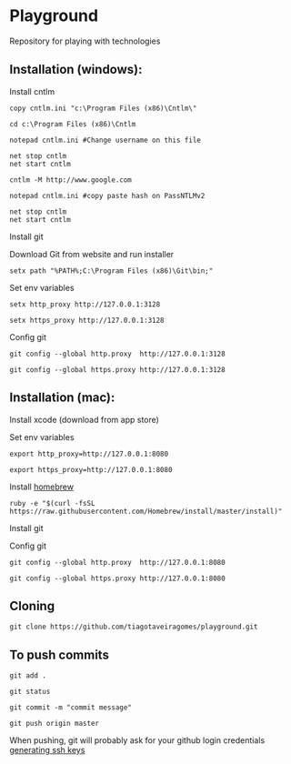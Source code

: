 # Playground

Repository for playing with technologies

## Installation (windows):

Install cntlm

	copy cntlm.ini "c:\Program Files (x86)\Cntlm\"

	cd c:\Program Files (x86)\Cntlm

	notepad cntlm.ini #Change username on this file

	net stop cntlm
	net start cntlm

	cntlm -M http://www.google.com

	notepad cntlm.ini #copy paste hash on PassNTLMv2

	net stop cntlm
	net start cntlm

Install git

Download Git from website and run installer

	setx path "%PATH%;C:\Program Files (x86)\Git\bin;"

Set env variables

    setx http_proxy http://127.0.0.1:3128

    setx https_proxy http://127.0.0.1:3128

Config git

    git config --global http.proxy  http://127.0.0.1:3128

    git config --global https.proxy http://127.0.0.1:3128

## Installation (mac):

Install xcode (download from app store)

Set env variables

    export http_proxy=http://127.0.0.1:8080

    export https_proxy=http://127.0.0.1:8080

Install [homebrew](http://brew.sh/)

    ruby -e "$(curl -fsSL https://raw.githubusercontent.com/Homebrew/install/master/install)"

Install git

Config git

    git config --global http.proxy  http://127.0.0.1:8080

    git config --global https.proxy http://127.0.0.1:8080


## Cloning

    git clone https://github.com/tiagotaveiragomes/playground.git


## To push commits

    git add .

    git status

    git commit -m "commit message"

    git push origin master

When pushing, git will probably ask for your github login credentials
[generating ssh keys](https://help.github.com/articles/generating-ssh-keys/)

